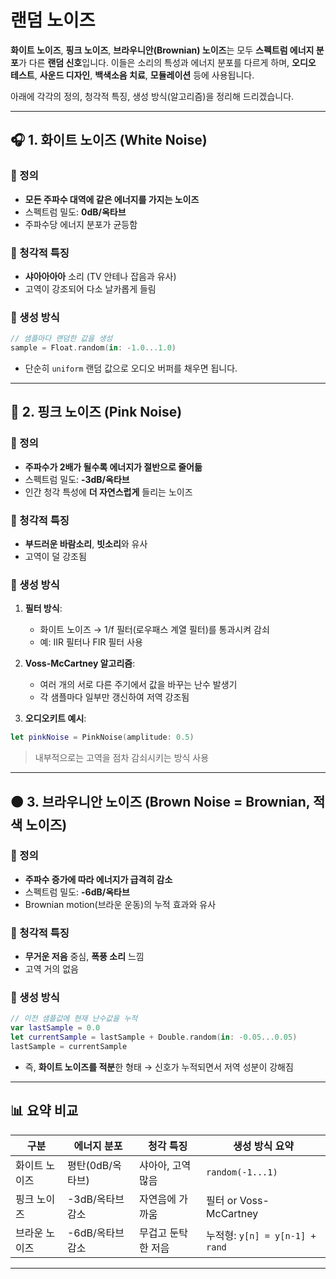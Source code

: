 # 랜덤 노이즈

**화이트 노이즈**, **핑크 노이즈**, **브라우니안(Brownian) 노이즈**는 모두 **스펙트럼 에너지 분포**가 다른 **랜덤 신호**입니다. 이들은 소리의 특성과 에너지 분포를 다르게 하며, **오디오 테스트**, **사운드 디자인**, **백색소음 치료**, **모듈레이션** 등에 사용됩니다.

아래에 각각의 정의, 청각적 특징, 생성 방식(알고리즘)을 정리해 드리겠습니다.

---

## 🎧 1. 화이트 노이즈 (White Noise)

### 🔹 정의

* **모든 주파수 대역에 같은 에너지를 가지는 노이즈**
* 스펙트럼 밀도: **0dB/옥타브**
* 주파수당 에너지 분포가 균등함

### 🔹 청각적 특징

* **샤아아아아** 소리 (TV 안테나 잡음과 유사)
* 고역이 강조되어 다소 날카롭게 들림

### 🔹 생성 방식

```swift
// 샘플마다 랜덤한 값을 생성
sample = Float.random(in: -1.0...1.0)
```

* 단순히 `uniform` 랜덤 값으로 오디오 버퍼를 채우면 됩니다.

---

## 🌸 2. 핑크 노이즈 (Pink Noise)

### 🔹 정의

* **주파수가 2배가 될수록 에너지가 절반으로 줄어듦**
* 스펙트럼 밀도: **-3dB/옥타브**
* 인간 청각 특성에 **더 자연스럽게** 들리는 노이즈

### 🔹 청각적 특징

* **부드러운 바람소리**, **빗소리**와 유사
* 고역이 덜 강조됨

### 🔹 생성 방식

1. **필터 방식**:

   * 화이트 노이즈 → 1/f 필터(로우패스 계열 필터)를 통과시켜 감쇠
   * 예: IIR 필터나 FIR 필터 사용

2. **Voss-McCartney 알고리즘**:

   * 여러 개의 서로 다른 주기에서 값을 바꾸는 난수 발생기
   * 각 샘플마다 일부만 갱신하여 저역 강조됨

3. **오디오키트 예시**:

```swift
let pinkNoise = PinkNoise(amplitude: 0.5)
```

> 내부적으로는 고역을 점차 감쇠시키는 방식 사용

---

## 🟤 3. 브라우니안 노이즈 (Brown Noise = Brownian, 적색 노이즈)

### 🔹 정의

* **주파수 증가에 따라 에너지가 급격히 감소**
* 스펙트럼 밀도: **-6dB/옥타브**
* Brownian motion(브라운 운동)의 누적 효과와 유사

### 🔹 청각적 특징

* **무거운 저음** 중심, **폭풍 소리** 느낌
* 고역 거의 없음

### 🔹 생성 방식

```swift
// 이전 샘플값에 현재 난수값을 누적
var lastSample = 0.0
let currentSample = lastSample + Double.random(in: -0.05...0.05)
lastSample = currentSample
```

* 즉, **화이트 노이즈를 적분**한 형태
  → 신호가 누적되면서 저역 성분이 강해짐

---

## 📊 요약 비교

| 구분      | 에너지 분포      | 청각 특징      | 생성 방식 요약                    |
| ------- | ----------- | ---------- | --------------------------- |
| 화이트 노이즈 | 평탄(0dB/옥타브) | 샤아아, 고역 많음 | `random(-1...1)`            |
| 핑크 노이즈  | -3dB/옥타브 감소 | 자연음에 가까움   | 필터 or Voss-McCartney        |
| 브라운 노이즈 | -6dB/옥타브 감소 | 무겁고 둔탁한 저음 | 누적형: `y[n] = y[n-1] + rand` |

---
